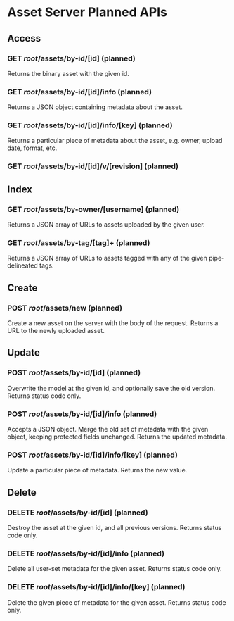 Asset Server Planned APIs
=========================


Access
------

### GET *root*/assets/by-id/\[id\] (planned)

Returns the binary asset with the given id.

### GET *root*/assets/by-id/\[id\]/info (planned)

Returns a JSON object containing metadata about the asset.

### GET *root*/assets/by-id/\[id\]/info/\[key\] (planned)

Returns a particular piece of metadata about the asset, e.g. owner, upload date, format, etc.

### GET *root*/assets/by-id/\[id\]/v/\[revision\] (planned)



Index
-----

### GET *root*/assets/by-owner/\[username\] (planned)

Returns a JSON array of URLs to assets uploaded by the given user.

### GET *root*/assets/by-tag/\[tag\]+ (planned)

Returns a JSON array of URLs to assets tagged with any of the given pipe-delineated tags.


Create
------

### POST *root*/assets/new (planned)

Create a new asset on the server with the body of the request. Returns a URL to the newly uploaded asset.


Update
------

### POST *root*/assets/by-id/\[id\] (planned)

Overwrite the model at the given id, and optionally save the old version. Returns status code only.

### POST *root*/assets/by-id/\[id\]/info (planned)

Accepts a JSON object. Merge the old set of metadata with the given object, keeping protected fields unchanged. Returns the updated metadata.

### POST *root*/assets/by-id/\[id\]/info/\[key\] (planned)

Update a particular piece of metadata. Returns the new value.


Delete
------

### DELETE *root*/assets/by-id/\[id\] (planned)

Destroy the asset at the given id, and all previous versions. Returns status code only.

### DELETE *root*/assets/by-id/\[id\]/info (planned)

Delete all user-set metadata for the given asset. Returns status code only.

### DELETE *root*/assets/by-id/\[id\]/info/\[key\] (planned)

Delete the given piece of metadata for the given asset. Returns status code only.
